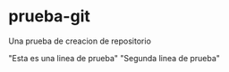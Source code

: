 # prueba-git
Una prueba de creacion de repositorio

"Esta es una linea de prueba"
"Segunda linea de prueba"